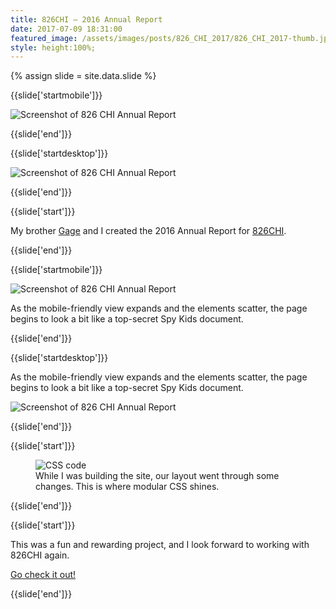 ```yaml
---
title: 826CHI — 2016 Annual Report
date: 2017-07-09 18:31:00
featured_image: /assets/images/posts/826_CHI_2017/826_CHI_2017-thumb.jpg
style: height:100%;
---
```

{% assign slide = site.data.slide %}

{{slide['startmobile']}}

<div><img alt='Screenshot of 826 CHI Annual Report' class='full-height' src='{{ site.url }}/assets/images/posts/826_CHI_2017/826-1-crop@.5x-mobile.jpg'></div>

{{slide['end']}}

{{slide['startdesktop']}}

<div style='padding-top:0' ><img alt='Screenshot of 826 CHI Annual Report' class='full-width' src='{{ site.url }}/assets/images/posts/826_CHI_2017/826-1-crop.jpg' srcset='{{ site.url }}/assets/images/posts/826_CHI_2017/826-1-crop.jpg 2516w, {{ site.url }}/assets/images/posts/826_CHI_2017/826-1-crop@.5x.jpg 1258w, {{ site.url }}/assets/images/posts/826_CHI_2017/826-1-crop@.25x.jpg 629w'></div>

{{slide['end']}}

{{slide['start']}}

My brother <a href='http://gagesalzano.com' target='_blank'>Gage</a> and I created the 2016 Annual Report for <a href='http://826chi.org' target='_blank'>826CHI</a>.

{{slide['end']}}

{{slide['startmobile']}}

<div><img alt='Screenshot of 826 CHI Annual Report' class='full-height' src='{{ site.url }}/assets/images/posts/826_CHI_2017/826-3-mobile@3x.jpg' srcset='{{ site.url }}/assets/images/posts/826_CHI_2017/826-3-mobile@2x.jpg 351w, {{ site.url }}/assets/images/posts/826_CHI_2017/826-3-mobile@3x.jpg 527w'></div>

<p class='bg'>As the mobile-friendly view expands and the elements scatter, the page begins to look a bit like a top-secret Spy Kids document.</p>

{{slide['end']}}

{{slide['startdesktop']}}

As the mobile-friendly view expands and the elements scatter, the page begins to look a bit like a top-secret Spy Kids document.

<div><img alt='Screenshot of 826 CHI Annual Report' src='{{ site.url }}/assets/images/posts/826_CHI_2017/826-3@3x.jpg' srcset='{{ site.url }}/assets/images/posts/826_CHI_2017/826-3@2x.jpg 628w, {{ site.url }}/assets/images/posts/826_CHI_2017/826-3@3x.jpg 942w'></div>

{{slide['end']}}

{{slide['start']}}

<figure>

<div><img alt='CSS code' src='{{ site.url }}/assets/images/posts/826_CHI_2017/826-3.png' style='max-width:480px'></div>

<figcaption>While I was building the site, our layout went through some changes. This is where modular CSS shines.</figcaption>

</figure>

{{slide['end']}}

{{slide['start']}}

This was a fun and rewarding project, and I look forward to working with 826CHI again.

<a class='link-button-2' href='http://www.826chiarchive.org/2016/' target='_blank'>Go check it out!</a>

{{slide['end']}}

